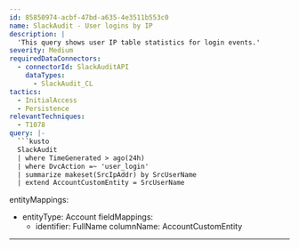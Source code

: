 ```yaml
---
id: 85850974-acbf-47bd-a635-4e3511b553c0
name: SlackAudit - User logins by IP
description: |
  'This query shows user IP table statistics for login events.'
severity: Medium
requiredDataConnectors:
  - connectorId: SlackAuditAPI
    dataTypes:
      - SlackAudit_CL
tactics:
  - InitialAccess
  - Persistence
relevantTechniques:
  - T1078
query: |-
  ```kusto
  SlackAudit
  | where TimeGenerated > ago(24h)
  | where DvcAction =~ 'user_login'
  | summarize makeset(SrcIpAddr) by SrcUserName
  | extend AccountCustomEntity = SrcUserName
  ```
entityMappings:
  - entityType: Account
    fieldMappings:
      - identifier: FullName
        columnName: AccountCustomEntity
---
```


